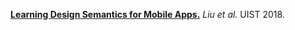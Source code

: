 [**Learning Design Semantics for Mobile Apps.**](https://dl.acm.org/doi/abs/10.1145/3242587.3242650) _Liu et al._ UIST 2018.
